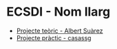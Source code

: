 # ECSDI - Nom llarg
- [Projecte teòric - Albert Suàrez](https://github.com/AlbertSuarez/Practica-ECSDI)
- [Projecte pràctic - casassg](https://github.com/casassg/ecsdi-amazon)

